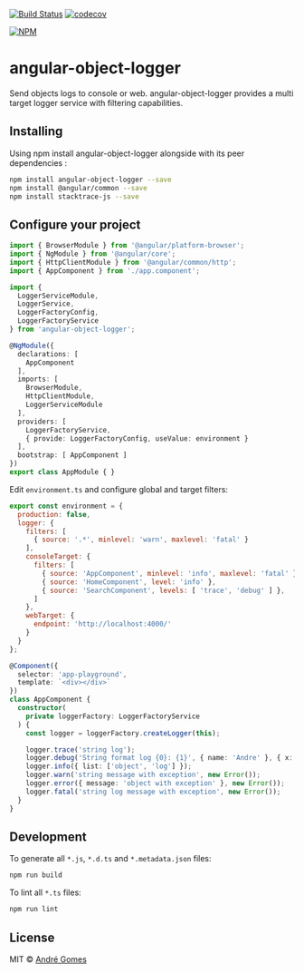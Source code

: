 [![Build Status](https://travis-ci.org/bmgandre/angular-object-logger.svg?branch=master)](https://travis-ci.org/bmgandre/angular-object-logger)
[![codecov](https://codecov.io/gh/bmgandre/angular-object-logger/branch/master/graph/badge.svg)](https://codecov.io/gh/bmgandre/angular-object-logger)


[![NPM](https://nodei.co/npm/angular-object-logger.png)](https://nodei.co/npm/angular-object-logger/)
# angular-object-logger

Send objects logs to console or web.
angular-object-logger provides a multi target logger service with filtering capabilities.

## Installing

Using npm install angular-object-logger alongside with its peer dependencies :

```bash
npm install angular-object-logger --save
npm install @angular/common --save
npm install stacktrace-js --save
```

## Configure your project

```typescript
import { BrowserModule } from '@angular/platform-browser';
import { NgModule } from '@angular/core';
import { HttpClientModule } from '@angular/common/http';
import { AppComponent } from './app.component';

import {
  LoggerServiceModule,
  LoggerService,
  LoggerFactoryConfig,
  LoggerFactoryService
} from 'angular-object-logger';

@NgModule({
  declarations: [
    AppComponent
  ],
  imports: [
    BrowserModule,
    HttpClientModule,
    LoggerServiceModule
  ],
  providers: [
    LoggerFactoryService,
    { provide: LoggerFactoryConfig, useValue: environment }
  ],
  bootstrap: [ AppComponent ]
})
export class AppModule { }
```

Edit `environment.ts` and configure global and target filters:

```javascript
export const environment = {
  production: false,
  logger: {
    filters: [
      { source: '.*', minlevel: 'warn', maxlevel: 'fatal' }
    ],
    consoleTarget: {
      filters: [
        { source: 'AppComponent', minlevel: 'info', maxlevel: 'fatal' },
        { source: 'HomeComponent', level: 'info' },
        { source: 'SearchComponent', levels: [ 'trace', 'debug' ] },
      ]
    },
    webTarget: {
      endpoint: 'http://localhost:4000/'
    }
  }
};
```

```typescript
@Component({
  selector: 'app-playground',
  template: `<div></div>`
})
class AppComponent {
  constructor(
    private loggerFactory: LoggerFactoryService
  ) {
    const logger = loggerFactory.createLogger(this);

    logger.trace('string log');
    logger.debug('String format log {0}: {1}', { name: 'Andre' }, { x: 10, y: 20 });
    logger.info({ list: ['object', 'log'] });
    logger.warn('string message with exception', new Error());
    logger.error({ message: 'object with exception' }, new Error());
    logger.fatal('string log message with exception', new Error());
  }
}
```

## Development

To generate all `*.js`, `*.d.ts` and `*.metadata.json` files:

```bash
npm run build
```

To lint all `*.ts` files:

```bash
npm run lint
```

## License

MIT © [André Gomes](mailto:bmg.andre@gmail.com)
